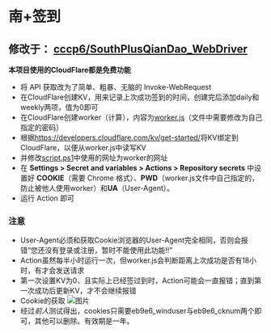 # 南+签到

## 修改于： [cccp6/SouthPlusQianDao_WebDriver](https://github.com/cccp6/SouthPlusQianDao_WebDriver/)

**本项目使用的CloudFlare都是免费功能**

- 将 API 获取改为了简单、粗暴、无脑的 Invoke-WebRequest
- 在CloudFlare创建KV，用来记录上次成功签到的时间，创建完后添加daily和weekly两项，值为0即可
- 在CloudFlare创建worker（计算），内容为[worker.js](worker.js)（文件中需要修改为自己指定的密码）
- 根据<https://developers.cloudflare.com/kv/get-started/>将KV绑定到CloudFlare，以便从worker.js中读写KV
- 并修改[script.ps1](script.ps1)中使用的网址为worker的网址
- 在 **Settings > Secret and variables > Actions > Repository secrets** 中设置好 **COOKIE**（需要 Chrome 格式）、**PWD**（worker.js文件中自己指定的，防止被他人使用worker）和**UA**（User-Agent）。
- 运行 Action 即可

### 注意

- User-Agent必须和获取Cookie浏览器的User-Agent完全相同，否则会报错“您还没有登录或注册，暂时不能使用此功能!!”
- Action虽然每半小时运行一次，但worker.js会判断距离上次成功是否有18小时，有才会发送请求
- 第一次设置KV为0、且实际上已经签过到时，Action可能会一直报错；直到第一次成功后更新KV，才不会继续报错
- Cookie的获取
  ![图片](https://github.com/user-attachments/assets/2c010da4-0078-4426-8084-ffd7c7540876)
- 经过*前人*测试得出，cookies只需要eb9e6_winduser与eb9e6_cknum两个即可，其他可以删除。有效期是一年。
